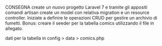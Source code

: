 CONSEGNA
create un nuovo progetto Laravel 7 e tramite gli appositi comandi artisan create un model con relativa migration e un resource controller.
Iniziate a definire le operazioni CRUD per gestire un archivio di fumetti.
Bonus: creare il seeder per la tabella comics utilizzando il file in allegato.

dati per la tabella in config > data > comics.php
